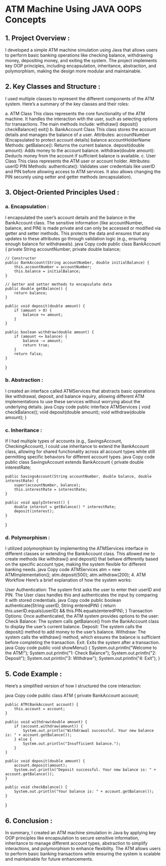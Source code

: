 # ATM Machine Using JAVA OOPS Concepts

## 1. Project Overview :

I developed a simple ATM machine simulation using Java that allows users to perform basic banking operations like checking balance, withdrawing money, depositing money, and exiting the system. The project implements key OOP principles, including encapsulation, inheritance, abstraction, and polymorphism, making the design more modular and maintainable.

## 2. Key Classes and Structure :

I used multiple classes to represent the different components of the ATM system. Here’s a summary of the key classes and their roles:

a. ATM Class
This class represents the core functionality of the ATM machine. It handles the interaction with the user, such as selecting options for transactions.
The main methods include:
withdraw()
deposit()
checkBalance()
exit()
b. BankAccount Class
This class stores the account details and manages the balance of a user.
Attributes:
accountNumber (Encapsulated to protect account details)
balance
accountHolderName
Methods:
getBalance(): Returns the current balance.
deposit(double amount): Adds money to the account balance.
withdraw(double amount): Deducts money from the account if sufficient balance is available.
c. User Class
This class represents the ATM user or account holder.
Attributes:
userID
PIN
Methods:
authenticate(): Validates user credentials like userID and PIN before allowing access to ATM services.
It also allows changing the PIN securely using setter and getter methods (encapsulation).

## 3. Object-Oriented Principles Used :

### a. Encapsulation :

I encapsulated the user’s account details and the balance in the BankAccount class. The sensitive information (like accountNumber, balance, and PIN) is made private and can only be accessed or modified via getter and setter methods. This protects the data and ensures that any updates to these attributes go through validation logic (e.g., ensuring enough balance for withdrawals).
java
Copy code
public class BankAccount {
    private String accountNumber;
    private double balance;

    // Constructor
    public BankAccount(String accountNumber, double initialBalance) {
        this.accountNumber = accountNumber;
        this.balance = initialBalance;
    }

    // Getter and setter methods to encapsulate data
    public double getBalance() {
        return balance;
    }

    public void deposit(double amount) {
        if (amount > 0) {
            balance += amount;
        }
    }

    public boolean withdraw(double amount) {
        if (amount <= balance) {
            balance -= amount;
            return true;
        }
        return false;
    }
}

### b. Abstraction :

I created an interface called ATMServices that abstracts basic operations like withdrawal, deposit, and balance inquiry, allowing different ATM implementations to use these services without worrying about the underlying details.
java
Copy code
public interface ATMServices {
    void checkBalance();
    void deposit(double amount);
    void withdraw(double amount);
}
### c. Inheritance :

If I had multiple types of accounts (e.g., SavingsAccount, CheckingAccount), I could use inheritance to extend the BankAccount class, allowing for shared functionality across all account types while still permitting specific behaviors for different account types.
java
Copy code
public class SavingsAccount extends BankAccount {
    private double interestRate;

    public SavingsAccount(String accountNumber, double balance, double interestRate) {
        super(accountNumber, balance);
        this.interestRate = interestRate;
    }

    public void applyInterest() {
        double interest = getBalance() * interestRate;
        deposit(interest);
    }
}

### d. Polymorphism :

I utilized polymorphism by implementing the ATMServices interface in different classes or extending the BankAccount class. This allowed me to create methods like withdraw() and deposit() that behave differently based on the specific account type, making the system flexible for different banking needs.
java
Copy code
ATMServices atm = new ATMImplementation();
atm.deposit(500);
atm.withdraw(200);
4. ATM Workflow
Here’s a brief explanation of how the system works:

User Authentication: The system first asks the user to enter their userID and PIN. The User class handles this and authenticates the input by comparing it with stored credentials.
java
Copy code
public boolean authenticate(String userID, String enteredPIN) {
    return this.userID.equals(userID) && this.PIN.equals(enteredPIN);
}
Transaction Options: Once authenticated, the ATM system provides options to the user:
Check Balance: The system calls getBalance() from the BankAccount class to display the user’s current balance.
Deposit: The system calls the deposit() method to add money to the user’s balance.
Withdraw: The system calls the withdraw() method, which ensures the balance is sufficient before completing the transaction.
Exit: Exits the system after a transaction.
java
Copy code
public void showMenu() {
    System.out.println("Welcome to the ATM!");
    System.out.println("1: Check Balance");
    System.out.println("2: Deposit");
    System.out.println("3: Withdraw");
    System.out.println("4: Exit");
}

## 5. Code Example :

Here’s a simplified version of how I structured the core interaction:

java
Copy code
public class ATM {
    private BankAccount account;

    public ATM(BankAccount account) {
        this.account = account;
    }

    public void withdraw(double amount) {
        if (account.withdraw(amount)) {
            System.out.println("Withdrawal successful. Your new balance is: " + account.getBalance());
        } else {
            System.out.println("Insufficient balance.");
        }
    }

    public void deposit(double amount) {
        account.deposit(amount);
        System.out.println("Deposit successful. Your new balance is: " + account.getBalance());
    }

    public void checkBalance() {
        System.out.println("Your balance is: " + account.getBalance());
    }
}

## 6. Conclusion : 

In summary, I created an ATM machine simulation in Java by applying key OOP principles like encapsulation to secure sensitive information, inheritance to manage different account types, abstraction to simplify interactions, and polymorphism to enhance flexibility. The ATM allows users to perform basic banking transactions while ensuring the system is scalable and maintainable for future enhancements.









